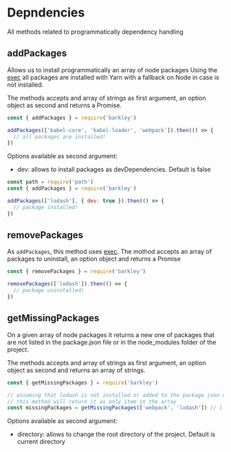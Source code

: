 # Depndencies
All methods related to programmatically dependency handling

## addPackages
Allows us to install programmatically an array of node packages
Using the [exec]('/docs/exec.md') all packages are installed with Yarn with a fallback on Node in case is not installed.

The methods accepts and array of strings as first argument, an option object as second and returns a Promise.

```js
const { addPackages } = require('barkley')

addPackages(['babel-core', 'babel-loader', 'webpack']).then(() => {
  // all packages are installed!
})
```

Options available as second argument:
* dev: allows to install packages as devDependencies. Default is false

```js
const path = require('path')
const { addPackages } = require('barkley')

addPackages(['lodash'], { dev: true }).then(() => {
  // package installed!
})
```

## removePackages
As `addPackages`, this method uses [exec]('/docs/exec.md').
The mothod accepts an array of packages to uninstall, an option object and returns a Promise

```js
const { removePackages } = require('barkley')

removePackages(['lodash']).then(() => {
  // package uninstalled!
})
```

## getMissingPackages
On a given array of node packages it returns a new one of packages that are not listed in the package.json file or in the node_modules folder of the project.

The methods accepts and array of strings as first argument, an option object as second and returns an array of strings.

```js
const { getMissingPackages } = require('barkley')

// assuming that lodash is not installed or added to the package.json dependencies
// this method will return it as only item in the array
const missingPackages = getMissingPackages(['webpack', 'lodash']) // ['lodash']

```

Options available as second argument:
* directory: allows to change the root directory of the project. Default is current directory
